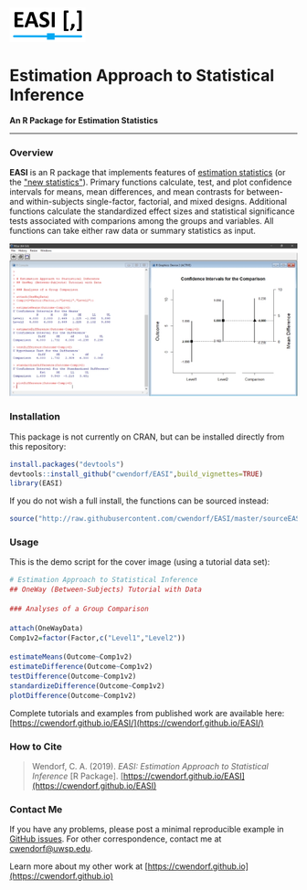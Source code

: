 <a href="https://cwendorf.github.io/EASI">
<img src="docs/logo.png" height="60px;" align="left;">
</a>

# Estimation Approach to Statistical Inference

**An R Package for Estimation Statistics**

---

### Overview

**EASI** is an R package that implements features of [estimation statistics](https://en.wikipedia.org/wiki/Estimation_statistics "Estimation Statistics on Wikipedia") (or the ["new statistics"](https://thenewstatistics.com/itns/ "Introduction to the New Statistics")). Primary functions calculate, test, and plot confidence intervals for means, mean differences, and mean contrasts for between- and within-subjects single-factor, factorial, and mixed designs. Additional functions calculate the standardized effect sizes and statistical significance tests associated with comparions among the groups and variables. All functions can take either raw data or summary statistics as input. 

<a href="https://cwendorf.github.io/EASI">
<p align="center"><kbd><img src="docs/easiDifference.jpg"></kbd></p>
</a>

### Installation

This package is not currently on CRAN, but can be installed directly from this repository:

``` r
install.packages("devtools")
devtools::install_github("cwendorf/EASI",build_vignettes=TRUE)
library(EASI)
```

If you do not wish a full install, the functions can be sourced instead:

```r
source("http://raw.githubusercontent.com/cwendorf/EASI/master/sourceEASI.R")
```

### Usage

This is the demo script for the cover image (using a tutorial data set):

```r
# Estimation Approach to Statistical Inference
## OneWay (Between-Subjects) Tutorial with Data

### Analyses of a Group Comparison

attach(OneWayData)
Comp1v2=factor(Factor,c("Level1","Level2"))

estimateMeans(Outcome~Comp1v2)
estimateDifference(Outcome~Comp1v2)
testDifference(Outcome~Comp1v2)
standardizeDifference(Outcome~Comp1v2)
plotDifference(Outcome~Comp1v2)
```

Complete tutorials and examples from published work are available here:  
[https://cwendorf.github.io/EASI/](https://cwendorf.github.io/EASI/)

### How to Cite

> Wendorf, C. A. (2019). _EASI: Estimation Approach to Statistical Inference_ [R Package]. [https://cwendorf.github.io/EASI](https://cwendorf.github.io/EASI)

### Contact Me

If you have any problems, please post a minimal reproducible example in [GitHub issues](https://github.com/cwendorf/EASI/issues). For other correspondence, contact me at [cwendorf@uwsp.edu](mailto:cwendorf@uwsp.edu).

Learn more about my other work at [https://cwendorf.github.io](https://cwendorf.github.io)
